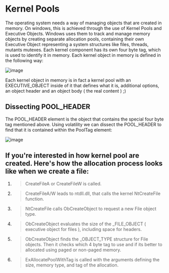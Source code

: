 # Kernel Pools

The operating system needs a way of managing objects that are created in memory. On windows, this is achieved through the use of Kernel Pools and Executive Objects. Windows uses them to track and manage memory objects by creating separate allocation pools, containing their own Executive Object representing a system structures like files, threads, mutants mutexes.
Each kernel component has its own four byte tag, which is used to identify it in memory. 
Each kernel object in memory is defined in the following way:

![image](https://github.com/MikPrus/Digital-Forensics/assets/72823731/6090abef-e68b-4801-a131-87579658e28d)

Each kernel object in memory is in fact a kernel pool with an EXECUTIVE_OBJECT inside of it that defines what it is, additional options, an object header and an object body ( the real content ) ;)

## Dissecting POOL_HEADER

The POOL_HEADER element is the object that contains the special four byte tag mentioned above. Using volatility we can dissect the POOL_HEADER to find that it is contained within the PoolTag element:

![image](https://github.com/MikPrus/Digital-Forensics/assets/72823731/aa8fe388-72a5-4be8-b1e2-a3a8c334229e)

## If you're interested in how kernel pool are created. Here's how the allocation process looks like when we create a file:

1. > CreateFileA or CreateFileW is called.
    
2. > CreateFileA/W leads to ntdll.dll, that calls the kernel NtCreateFile function.
    
3. > NtCreateFile calls ObCreateObject to request a new File object type.
    
4. > ObCreateObject evaluates the size of the _FILE_OBJECT ( executive object for files ), including space for headers.
    
5. > ObCreateObject finds the _OBJECT_TYPE structure for File objects. Then it checks which 4 byte tag to use and if its better to allocated using paged or non-paged memory.
    
6. > ExAllocatePoolWithTag is called with the arguments defining the size, memory type, and tag of the allocation.
